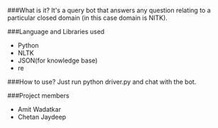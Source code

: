 ###What is it?
It's a query bot that answers any question relating to a particular closed domain (in this case domain is NITK).

###Language and Libraries used 
- Python 
- NLTK 
- JSON(for knowledge base) 
- re

###How to use? 
Just run python driver.py and chat with the bot.

###Project members 
- Amit Wadatkar 
- Chetan Jaydeep
